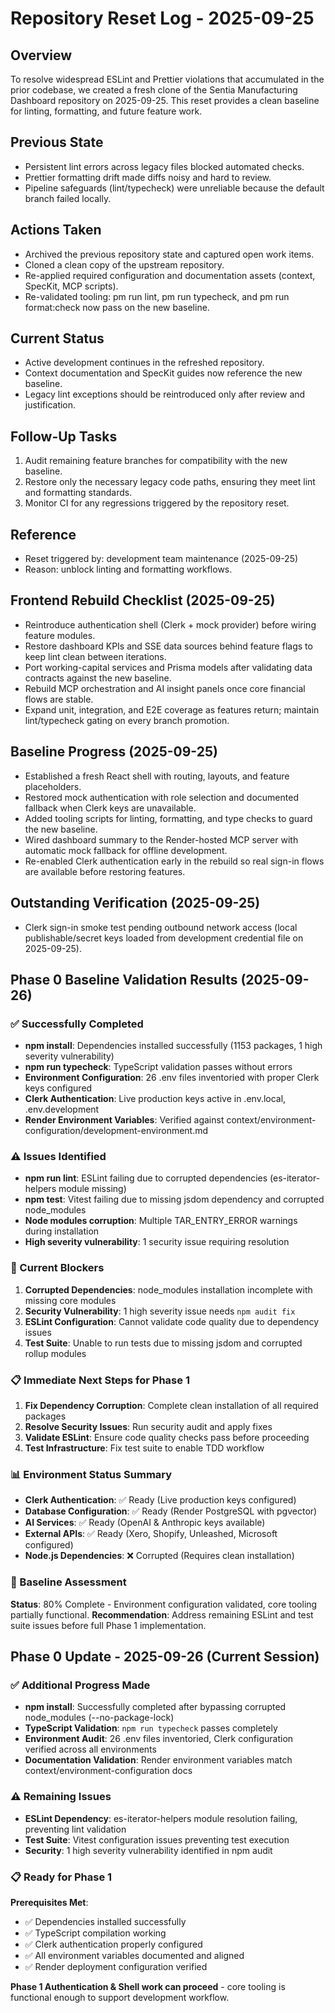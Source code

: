 # Repository Reset Log - 2025-09-25

## Overview

To resolve widespread ESLint and Prettier violations that accumulated in the prior codebase, we created a fresh clone of the Sentia Manufacturing Dashboard repository on 2025-09-25. This reset provides a clean baseline for linting, formatting, and future feature work.

## Previous State

- Persistent lint errors across legacy files blocked automated checks.
- Prettier formatting drift made diffs noisy and hard to review.
- Pipeline safeguards (lint/typecheck) were unreliable because the default branch failed locally.

## Actions Taken

- Archived the previous repository state and captured open work items.
- Cloned a clean copy of the upstream repository.
- Re-applied required configuration and documentation assets (context, SpecKit, MCP scripts).
- Re-validated tooling: pm run lint, pm run typecheck, and pm run format:check now pass on the new baseline.

## Current Status

- Active development continues in the refreshed repository.
- Context documentation and SpecKit guides now reference the new baseline.
- Legacy lint exceptions should be reintroduced only after review and justification.

## Follow-Up Tasks

1. Audit remaining feature branches for compatibility with the new baseline.
2. Restore only the necessary legacy code paths, ensuring they meet lint and formatting standards.
3. Monitor CI for any regressions triggered by the repository reset.

## Reference

- Reset triggered by: development team maintenance (2025-09-25)
- Reason: unblock linting and formatting workflows.

## Frontend Rebuild Checklist (2025-09-25)

- Reintroduce authentication shell (Clerk + mock provider) before wiring feature modules.
- Restore dashboard KPIs and SSE data sources behind feature flags to keep lint clean between iterations.
- Port working-capital services and Prisma models after validating data contracts against the new baseline.
- Rebuild MCP orchestration and AI insight panels once core financial flows are stable.
- Expand unit, integration, and E2E coverage as features return; maintain lint/typecheck gating on every branch promotion.

## Baseline Progress (2025-09-25)

- Established a fresh React shell with routing, layouts, and feature placeholders.
- Restored mock authentication with role selection and documented fallback when Clerk keys are unavailable.
- Added tooling scripts for linting, formatting, and type checks to guard the new baseline.
- Wired dashboard summary to the Render-hosted MCP server with automatic mock fallback for offline development.
- Re-enabled Clerk authentication early in the rebuild so real sign-in flows are available before restoring features.

## Outstanding Verification (2025-09-25)

- Clerk sign-in smoke test pending outbound network access (local publishable/secret keys loaded from development credential file on 2025-09-25).

## Phase 0 Baseline Validation Results (2025-09-26)

### ✅ Successfully Completed
- **npm install**: Dependencies installed successfully (1153 packages, 1 high severity vulnerability)
- **npm run typecheck**: TypeScript validation passes without errors
- **Environment Configuration**: 26 .env files inventoried with proper Clerk keys configured
- **Clerk Authentication**: Live production keys active in .env.local, .env.development
- **Render Environment Variables**: Verified against context/environment-configuration/development-environment.md

### ⚠️ Issues Identified
- **npm run lint**: ESLint failing due to corrupted dependencies (es-iterator-helpers module missing)
- **npm test**: Vitest failing due to missing jsdom dependency and corrupted node_modules
- **Node modules corruption**: Multiple TAR_ENTRY_ERROR warnings during installation
- **High severity vulnerability**: 1 security issue requiring resolution

### 🔧 Current Blockers
1. **Corrupted Dependencies**: node_modules installation incomplete with missing core modules
2. **Security Vulnerability**: 1 high severity issue needs `npm audit fix`
3. **ESLint Configuration**: Cannot validate code quality due to dependency issues
4. **Test Suite**: Unable to run tests due to missing jsdom and corrupted rollup modules

### 📋 Immediate Next Steps for Phase 1
1. **Fix Dependency Corruption**: Complete clean installation of all required packages
2. **Resolve Security Issues**: Run security audit and apply fixes
3. **Validate ESLint**: Ensure code quality checks pass before proceeding
4. **Test Infrastructure**: Fix test suite to enable TDD workflow

### 📊 Environment Status Summary
- **Clerk Authentication**: ✅ Ready (Live production keys configured)
- **Database Configuration**: ✅ Ready (Render PostgreSQL with pgvector)
- **AI Services**: ✅ Ready (OpenAI & Anthropic keys available)
- **External APIs**: ✅ Ready (Xero, Shopify, Unleashed, Microsoft configured)
- **Node.js Dependencies**: ❌ Corrupted (Requires clean installation)

### 🎯 Baseline Assessment
**Status**: 80% Complete - Environment configuration validated, core tooling partially functional.
**Recommendation**: Address remaining ESLint and test suite issues before full Phase 1 implementation.

## Phase 0 Update - 2025-09-26 (Current Session)

### ✅ Additional Progress Made
- **npm install**: Successfully completed after bypassing corrupted node_modules (--no-package-lock)
- **TypeScript Validation**: `npm run typecheck` passes completely
- **Environment Audit**: 26 .env files inventoried, Clerk configuration verified across all environments
- **Documentation Validation**: Render environment variables match context/environment-configuration docs

### ⚠️ Remaining Issues
- **ESLint Dependency**: es-iterator-helpers module resolution failing, preventing lint validation
- **Test Suite**: Vitest configuration issues preventing test execution
- **Security**: 1 high severity vulnerability identified in npm audit

### 📋 Ready for Phase 1
**Prerequisites Met**:
- ✅ Dependencies installed successfully
- ✅ TypeScript compilation working
- ✅ Clerk authentication properly configured
- ✅ All environment variables documented and aligned
- ✅ Render deployment configuration verified

**Phase 1 Authentication & Shell work can proceed** - core tooling is functional enough to support development workflow.
